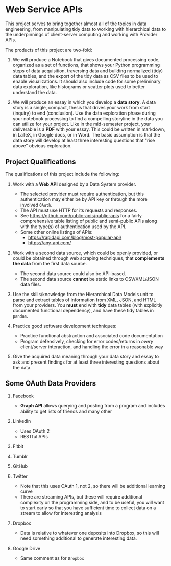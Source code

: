 # Web Service APIs

This project serves to bring together almost all of the topics in data engineering, from manipulating tidy data to working with hierarchical data to the underpinnings of client-server computing and working with Provider APIs.

The products of this project are two-fold:  

1. We will produce a Notebook that gives documented processing code, organized as a set of functions, that shows your Python programming steps of data acquisition, traversing data and building normalized (tidy) data tables, and the export of the tidy data as CSV files to be used to enable visualizations.  It should also include code for some preliminary data exploration, like histograms or scatter plots used to better understand the data.

2. We will produce an essay in which you develop a **data story**.  A data story is a single, compact, thesis that drives your work from start
(inquiry) to end (conclusion). Use the data exploration
phase during your notebook processing to find a compelling storyline in the data you can utilize for your project.  Like in the mid-semester project, your deliverable is a **PDF** with your essay.  This could be written in markdown, in LaTeX, in Google docs, or in Word.  The basic assumption is that the data story will develop at least three interesting questions that "rise above" obvious exploration.

## Project Qualifications

The qualifications of this project include the following:

1. Work with a **Web API** designed by a Data System provider.
   - The selected provider must require authentication, but this authentication may either be by API key or through the more involved `OAuth`.
   - The API must use HTTP for its requests and responses.
   - See https://github.com/public-apis/public-apis for a fairly comprehensive table listing of public and semi-public APIs along with the type(s) of authentication used by the API.
   - Some other online listings of APIs:
       - https://rapidapi.com/blog/most-popular-api/
       - https://any-api.com/

2. Work with a second data source, which could be openly provided, or could be obtained through web scraping techniques, that **complements the data** from  the first data source.
    - The second data source could also be API-based.
    - The second data source **cannot** be static links to CSV/XML/JSON data files.

3. Use the skills/knowledge from the Hierarchical Data Models unit to parse and extract tables of information from XML, JSON, and HTML from your providers.  You **must** end with **tidy** data tables (with explicitly documented functional dependency), and have these tidy tables in `pandas`.

4. Practice good software development techniques:
   - Practice functional abstraction and associated code documentation
   - Program defensively, checking for error codes/returns in _every_ client/server interaction, and handling the error in a reasonable way

5. Give the acquired data meaning through your data story and essay to ask and present findings for at least three interesting questions about the data.  

## Some OAuth Data Providers

1. Facebook

   - **Graph API** allows querying and posting from a program and includes ability to get lists of friends and many other
2. LinkedIn
   - Uses OAuth 2
   - RESTful APIs
3. Fitbit
4. Tumblr
5. GitHub
5. Twitter
   - Note that this uses OAuth 1, not 2, so there will be additional learning curve
   - There are streaming APIs, but these will require additional complexity on the programming side, and to be useful, you will want to start early so that you have sufficient time to collect data on a stream to allow for interesting analysis
6. Dropbox
   - Data is relative to whatever one deposits into Dropbox, so this will need something additional to generate interesting data.
7. Google Drive
   - Same comment as for `Dropbox`
